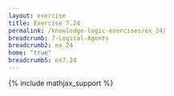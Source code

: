 ```yaml
---
layout: exercise
title: Exercise 7.24
permalink: /knowledge-logic-exercises/ex_24/
breadcrumb: 7-Logical-Agents
breadcrumb2: ex_24
home: "true"
breadcrumb5: ex7.24
---
```


{% include mathjax_support %}


